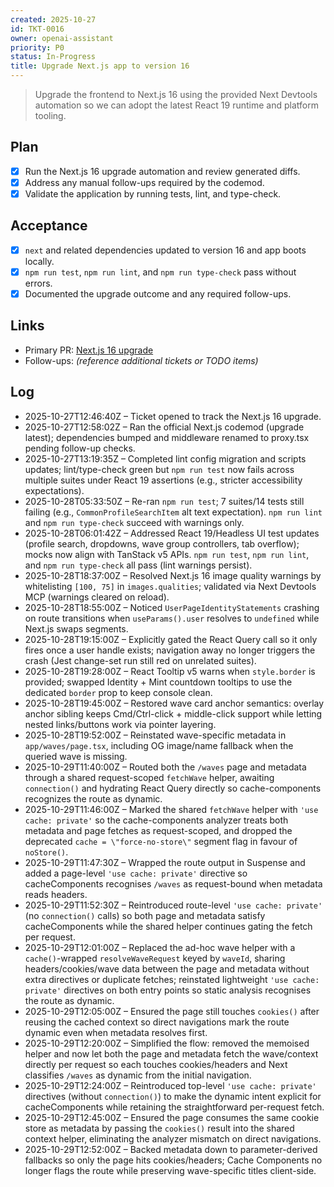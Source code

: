 ```yaml
---
created: 2025-10-27
id: TKT-0016
owner: openai-assistant
priority: P0
status: In-Progress
title: Upgrade Next.js app to version 16
---
```


> Upgrade the frontend to Next.js 16 using the provided Next Devtools automation so we can adopt the latest React 19 runtime and platform tooling.

## Plan

- [x] Run the Next.js 16 upgrade automation and review generated diffs.
- [x] Address any manual follow-ups required by the codemod.
- [x] Validate the application by running tests, lint, and type-check.

## Acceptance

- [x] `next` and related dependencies updated to version 16 and app boots locally.
- [x] `npm run test`, `npm run lint`, and `npm run type-check` pass without errors.
- [x] Documented the upgrade outcome and any required follow-ups.

## Links

- Primary PR: [Next.js 16 upgrade](https://github.com/6529-Collections/6529seize-frontend/pull/1570)
- Follow-ups: _(reference additional tickets or TODO items)_

## Log

- 2025-10-27T12:46:40Z – Ticket opened to track the Next.js 16 upgrade.
- 2025-10-27T12:58:02Z – Ran the official Next.js codemod (upgrade latest); dependencies bumped and middleware renamed to proxy.tsx pending follow-up checks.
- 2025-10-27T13:19:35Z – Completed lint config migration and scripts updates; lint/type-check green but `npm run test` now fails across multiple suites under React 19 assertions (e.g., stricter accessibility expectations).
- 2025-10-28T05:33:50Z – Re-ran `npm run test`; 7 suites/14 tests still failing (e.g., `CommonProfileSearchItem` alt text expectation). `npm run lint` and `npm run type-check` succeed with warnings only.
- 2025-10-28T06:01:42Z – Addressed React 19/Headless UI test updates (profile search, dropdowns, wave group controllers, tab overflow); mocks now align with TanStack v5 APIs. `npm run test`, `npm run lint`, and `npm run type-check` all pass (lint warnings persist).
- 2025-10-28T18:37:00Z – Resolved Next.js 16 image quality warnings by whitelisting `[100, 75]` in `images.qualities`; validated via Next Devtools MCP (warnings cleared on reload).
- 2025-10-28T18:55:00Z – Noticed `UserPageIdentityStatements` crashing on route transitions when `useParams().user` resolves to `undefined` while Next.js swaps segments.
- 2025-10-28T19:15:00Z – Explicitly gated the React Query call so it only fires once a user handle exists; navigation away no longer triggers the crash (Jest change-set run still red on unrelated suites).
- 2025-10-28T19:28:00Z – React Tooltip v5 warns when `style.border` is provided; swapped Identity + Mint countdown tooltips to use the dedicated `border` prop to keep console clean.
- 2025-10-28T19:45:00Z – Restored wave card anchor semantics: overlay anchor sibling keeps Cmd/Ctrl-click + middle-click support while letting nested links/buttons work via pointer layering.
- 2025-10-28T19:52:00Z – Reinstated wave-specific metadata in `app/waves/page.tsx`, including OG image/name fallback when the queried wave is missing.
- 2025-10-29T11:40:00Z – Routed both the `/waves` page and metadata through a shared request-scoped `fetchWave` helper, awaiting `connection()` and hydrating React Query directly so cache-components recognizes the route as dynamic.
- 2025-10-29T11:46:00Z – Marked the shared `fetchWave` helper with `'use cache: private'` so the cache-components analyzer treats both metadata and page fetches as request-scoped, and dropped the deprecated `cache = \"force-no-store\"` segment flag in favour of `noStore()`.
- 2025-10-29T11:47:30Z – Wrapped the route output in Suspense and added a page-level `'use cache: private'` directive so cacheComponents recognises `/waves` as request-bound when metadata reads headers.
- 2025-10-29T11:52:30Z – Reintroduced route-level `'use cache: private'` (no `connection()` calls) so both page and metadata satisfy cacheComponents while the shared helper continues gating the fetch per request.
- 2025-10-29T12:01:00Z – Replaced the ad-hoc wave helper with a `cache()`-wrapped `resolveWaveRequest` keyed by `waveId`, sharing headers/cookies/wave data between the page and metadata without extra directives or duplicate fetches; reinstated lightweight `'use cache: private'` directives on both entry points so static analysis recognises the route as dynamic.
- 2025-10-29T12:05:00Z – Ensured the page still touches `cookies()` after reusing the cached context so direct navigations mark the route dynamic even when metadata resolves first.
- 2025-10-29T12:20:00Z – Simplified the flow: removed the memoised helper and now let both the page and metadata fetch the wave/context directly per request so each touches cookies/headers and Next classifies `/waves` as dynamic from the initial navigation.
- 2025-10-29T12:24:00Z – Reintroduced top-level `'use cache: private'` directives (without `connection()`) to make the dynamic intent explicit for cacheComponents while retaining the straightforward per-request fetch.
- 2025-10-29T12:45:00Z – Ensured the page consumes the same cookie store as metadata by passing the `cookies()` result into the shared context helper, eliminating the analyzer mismatch on direct navigations.
- 2025-10-29T12:52:00Z – Backed metadata down to parameter-derived fallbacks so only the page hits cookies/headers; Cache Components no longer flags the route while preserving wave-specific titles client-side.

